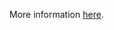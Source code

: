 More information [here](https://docs.prismacloud.io/en/enterprise-edition/policy-reference/secrets-policies/secrets-policy-index/git-secrets-13).
